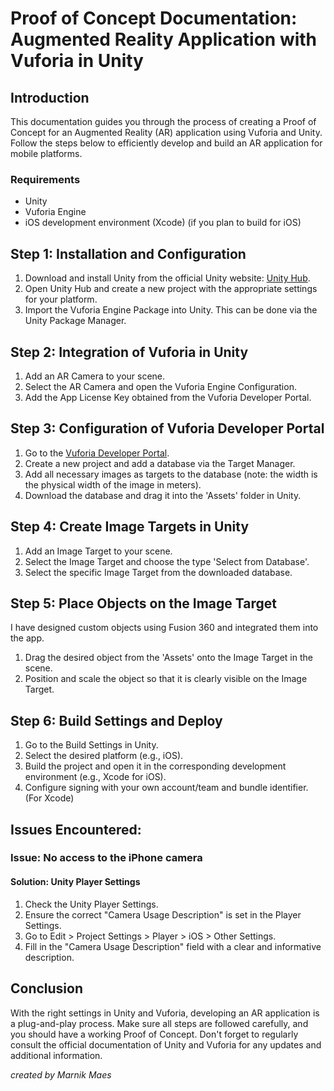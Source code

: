 # Proof of Concept Documentation: Augmented Reality Application with Vuforia in Unity

## Introduction

This documentation guides you through the process of creating a Proof of Concept for an Augmented Reality (AR) application using Vuforia and Unity. Follow the steps below to efficiently develop and build an AR application for mobile platforms.

### Requirements

- Unity
- Vuforia Engine
- iOS development environment (Xcode) (if you plan to build for iOS)

## Step 1: Installation and Configuration

1. Download and install Unity from the official Unity website: [Unity Hub](https://unity.com/unity/features/hub).
2. Open Unity Hub and create a new project with the appropriate settings for your platform.
3. Import the Vuforia Engine Package into Unity. This can be done via the Unity Package Manager.

## Step 2: Integration of Vuforia in Unity

1. Add an AR Camera to your scene.
2. Select the AR Camera and open the Vuforia Engine Configuration.
3. Add the App License Key obtained from the Vuforia Developer Portal.

## Step 3: Configuration of Vuforia Developer Portal

1. Go to the [Vuforia Developer Portal](https://developer.vuforia.com/).
2. Create a new project and add a database via the Target Manager.
3. Add all necessary images as targets to the database (note: the width is the physical width of the image in meters).
4. Download the database and drag it into the 'Assets' folder in Unity.

## Step 4: Create Image Targets in Unity

1. Add an Image Target to your scene.
2. Select the Image Target and choose the type 'Select from Database'.
3. Select the specific Image Target from the downloaded database.

## Step 5: Place Objects on the Image Target
I have designed custom objects using Fusion 360 and integrated them into the app.

1. Drag the desired object from the 'Assets' onto the Image Target in the scene.
2. Position and scale the object so that it is clearly visible on the Image Target.

## Step 6: Build Settings and Deploy

1. Go to the Build Settings in Unity.
2. Select the desired platform (e.g., iOS).
3. Build the project and open it in the corresponding development environment (e.g., Xcode for iOS).
4. Configure signing with your own account/team and bundle identifier. (For Xcode)

## Issues Encountered:

### Issue: No access to the iPhone camera

#### Solution: Unity Player Settings

1. Check the Unity Player Settings.
2. Ensure the correct "Camera Usage Description" is set in the Player Settings.
3. Go to Edit > Project Settings > Player > iOS > Other Settings.
4. Fill in the "Camera Usage Description" field with a clear and informative description.

## Conclusion

With the right settings in Unity and Vuforia, developing an AR application is a plug-and-play process. Make sure all steps are followed carefully, and you should have a working Proof of Concept. Don't forget to regularly consult the official documentation of Unity and Vuforia for any updates and additional information.

*created by Marnik Maes*
